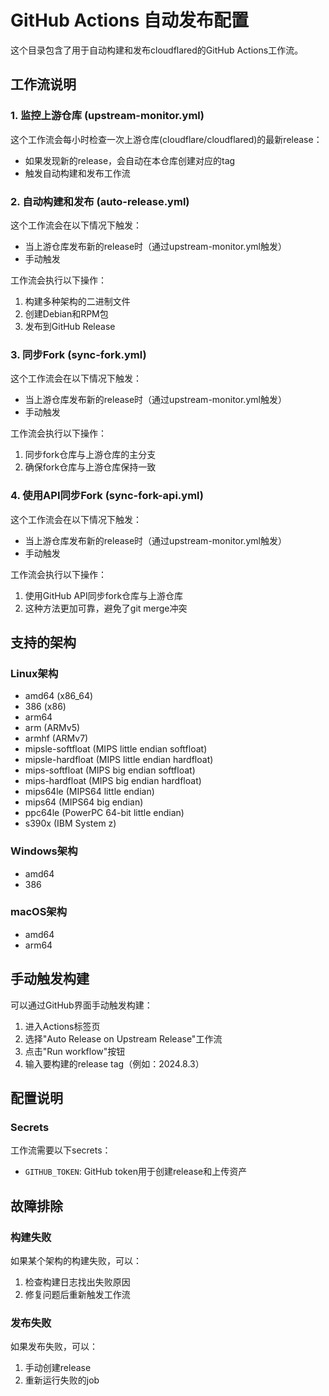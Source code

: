 # GitHub Actions 自动发布配置

这个目录包含了用于自动构建和发布cloudflared的GitHub Actions工作流。

## 工作流说明

### 1. 监控上游仓库 (upstream-monitor.yml)

这个工作流会每小时检查一次上游仓库(cloudflare/cloudflared)的最新release：
- 如果发现新的release，会自动在本仓库创建对应的tag
- 触发自动构建和发布工作流

### 2. 自动构建和发布 (auto-release.yml)

这个工作流会在以下情况下触发：
- 当上游仓库发布新的release时（通过upstream-monitor.yml触发）
- 手动触发

工作流会执行以下操作：
1. 构建多种架构的二进制文件
2. 创建Debian和RPM包
3. 发布到GitHub Release

### 3. 同步Fork (sync-fork.yml)

这个工作流会在以下情况下触发：
- 当上游仓库发布新的release时（通过upstream-monitor.yml触发）
- 手动触发

工作流会执行以下操作：
1. 同步fork仓库与上游仓库的主分支
2. 确保fork仓库与上游仓库保持一致

### 4. 使用API同步Fork (sync-fork-api.yml)

这个工作流会在以下情况下触发：
- 当上游仓库发布新的release时（通过upstream-monitor.yml触发）
- 手动触发

工作流会执行以下操作：
1. 使用GitHub API同步fork仓库与上游仓库
2. 这种方法更加可靠，避免了git merge冲突

## 支持的架构

### Linux架构
- amd64 (x86_64)
- 386 (x86)
- arm64
- arm (ARMv5)
- armhf (ARMv7)
- mipsle-softfloat (MIPS little endian softfloat)
- mipsle-hardfloat (MIPS little endian hardfloat)
- mips-softfloat (MIPS big endian softfloat)
- mips-hardfloat (MIPS big endian hardfloat)
- mips64le (MIPS64 little endian)
- mips64 (MIPS64 big endian)
- ppc64le (PowerPC 64-bit little endian)
- s390x (IBM System z)

### Windows架构
- amd64
- 386

### macOS架构
- amd64
- arm64

## 手动触发构建

可以通过GitHub界面手动触发构建：
1. 进入Actions标签页
2. 选择"Auto Release on Upstream Release"工作流
3. 点击"Run workflow"按钮
4. 输入要构建的release tag（例如：2024.8.3）

## 配置说明

### Secrets

工作流需要以下secrets：
- `GITHUB_TOKEN`: GitHub token用于创建release和上传资产

## 故障排除

### 构建失败
如果某个架构的构建失败，可以：
1. 检查构建日志找出失败原因
2. 修复问题后重新触发工作流

### 发布失败
如果发布失败，可以：
1. 手动创建release
2. 重新运行失败的job
